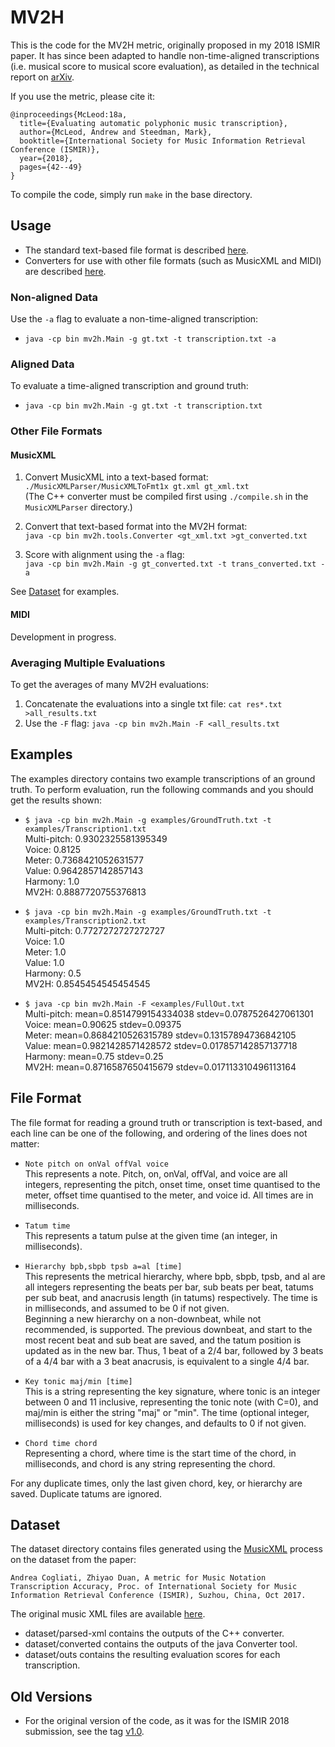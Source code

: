 # MV2H

This is the code for the MV2H metric, originally proposed in my 2018 ISMIR paper. It has since been adapted to handle non-time-aligned transcriptions (i.e. musical score to musical score evaluation), as detailed in the technical report on [arXiv](https://arxiv.org/abs/1906.00566).

If you use the metric, please cite it:

```
@inproceedings{McLeod:18a,
  title={Evaluating automatic polyphonic music transcription},
  author={McLeod, Andrew and Steedman, Mark},
  booktitle={International Society for Music Information Retrieval Conference (ISMIR)},
  year={2018},
  pages={42--49}
}
```

To compile the code, simply run `make` in the base directory.

## Usage
* The standard text-based file format is described [here](#File-Format).
* Converters for use with other file formats (such as MusicXML and MIDI) are described [here](#Other-File-Formats).

### Non-aligned Data
Use the `-a` flag to evaluate a non-time-aligned transcription:
* `java -cp bin mv2h.Main -g gt.txt -t transcription.txt -a`

### Aligned Data
To evaluate a time-aligned transcription and ground truth:
* `java -cp bin mv2h.Main -g gt.txt -t transcription.txt`

### Other File Formats
#### MusicXML
1. Convert MusicXML into a text-based format:  
`./MusicXMLParser/MusicXMLToFmt1x gt.xml gt_xml.txt`  
(The C++ converter must be compiled first using `./compile.sh` in the `MusicXMLParser` directory.)

2. Convert that text-based format into the MV2H format:  
`java -cp bin mv2h.tools.Converter <gt_xml.txt >gt_converted.txt`

3. Score with alignment using the `-a` flag:  
`java -cp bin mv2h.Main -g gt_converted.txt -t trans_converted.txt -a`

See [Dataset](#dataset) for examples.

#### MIDI
Development in progress.

### Averaging Multiple Evaluations
To get the averages of many MV2H evaluations:
1. Concatenate the evaluations into a single txt file: `cat res*.txt >all_results.txt`
2. Use the `-F` flag: `java -cp bin mv2h.Main -F <all_results.txt`


## Examples
The examples directory contains two example transcriptions of an ground truth. To perform evaluation, run the following commands and you should get the results shown:

 * `$ java -cp bin mv2h.Main -g examples/GroundTruth.txt -t examples/Transcription1.txt`  
Multi-pitch: 0.9302325581395349  
Voice: 0.8125  
Meter: 0.7368421052631577  
Value: 0.9642857142857143  
Harmony: 1.0  
MV2H: 0.8887720755376813  
 
 * `$ java -cp bin mv2h.Main -g examples/GroundTruth.txt -t examples/Transcription2.txt`  
Multi-pitch: 0.7727272727272727  
Voice: 1.0  
Meter: 1.0  
Value: 1.0  
Harmony: 0.5  
MV2H: 0.8545454545454545  
 
 * `$ java -cp bin mv2h.Main -F <examples/FullOut.txt`  
Multi-pitch: mean=0.8514799154334038 stdev=0.0787526427061301  
Voice: mean=0.90625 stdev=0.09375  
Meter: mean=0.8684210526315789 stdev=0.13157894736842105  
Value: mean=0.9821428571428572 stdev=0.017857142857137718  
Harmony: mean=0.75 stdev=0.25  
MV2H: mean=0.8716587650415679 stdev=0.017113310496113164  


## File Format
The file format for reading a ground truth or transcription is text-based, and each line can be one of the following, and ordering of the lines does not matter:

 * `Note pitch on onVal offVal voice`  
This represents a note. Pitch, on, onVal, offVal, and voice are all integers, representing the pitch, onset time, onset time quantised to the meter, offset time quantised to the meter, and voice id. All times are in milliseconds.
 
 * `Tatum time`  
This represents a tatum pulse at the given time (an integer, in milliseconds).
 
 
 * `Hierarchy bpb,sbpb tpsb a=al [time]`  
This represents the metrical hierarchy, where bpb, sbpb, tpsb, and al are all integers representing the beats per bar, sub beats per beat, tatums per sub beat, and anacrusis length (in tatums) respectively. The time is in milliseconds, and assumed to be 0 if not given.  
Beginning a new hierarchy on a non-downbeat, while not recommended, is supported. The previous downbeat, and start to the most recent beat and sub beat are saved, and the tatum position is updated as in the new bar. Thus, 1 beat of a 2/4 bar, followed by 3 beats of a 4/4 bar with a 3 beat anacrusis, is equivalent to a single 4/4 bar.
 
 * `Key tonic maj/min [time]`  
This is a string representing the key signature, where tonic is an integer between 0 and 11 inclusive, representing the tonic note (with C=0), and maj/min is either the string "maj" or "min". The time (optional integer, milliseconds) is used for key changes, and defaults to 0 if not given.
 
 * `Chord time chord`  
Representing a chord, where time is the start time of the chord, in milliseconds, and chord is any string representing the chord.

For any duplicate times, only the last given chord, key, or hierarchy are saved. Duplicate tatums are ignored.


## Dataset
The dataset directory contains files generated using the [MusicXML](#MusicXML) process on the dataset from the paper:
```
Andrea Cogliati, Zhiyao Duan, A metric for Music Notation Transcription Accuracy, Proc. of International Society for Music Information Retrieval Conference (ISMIR), Suzhou, China, Oct 2017.
```
The original music XML files are available [here](https://github.com/AndreaCogliati/MetricForScoreSimilarity).
* dataset/parsed-xml contains the outputs of the C++ converter.
* dataset/converted contains the outputs of the java Converter tool.
* dataset/outs contains the resulting evaluation scores for each transcription.


## Old Versions
- For the original version of the code, as it was for the ISMIR 2018 submission, see the tag [v1.0](https://github.com/apmcleod/MV2H/releases/tag/v1.0).
